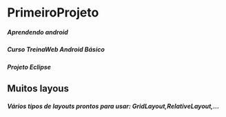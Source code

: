# PrimeiroProjeto
##### Aprendendo android 
##### Curso TreinaWeb Android Básico
##### Projeto Eclipse
## Muitos layous
##### Vários tipos de layouts prontos para usar: GridLayout,RelativeLayout,...

